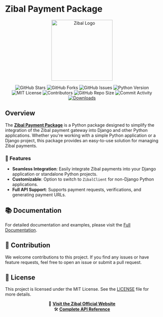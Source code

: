# Zibal Payment Package

<div align="center">
  <img src="https://github.com/user-attachments/assets/bd12dfd0-6670-4d6f-b3d5-b1d7a4ff579a" alt="Zibal Logo" width="200px"/>
</div>

<div align="center">

![GitHub Stars](https://img.shields.io/github/stars/Mohammad222PR/zibal-payment?style=flat&logo=github)
![GitHub Forks](https://img.shields.io/github/forks/Mohammad222PR/zibal-payment?style=flat&logo=github)
![GitHub Issues](https://img.shields.io/github/issues/Mohammad222PR/zibal-payment?style=flat&logo=github)
![Python Version](https://img.shields.io/badge/python-3.8%2B-blue?style=flat&logo=python)
![MIT License](https://img.shields.io/github/license/Mohammad222PR/zibal-payment?style=flat)
![Contributors](https://img.shields.io/github/contributors/Mohammad222PR/zibal-payment?style=flat)
![GitHub Repo Size](https://img.shields.io/github/repo-size/Mohammad222PR/zibal-payment?style=flat)
![Commit Activity](https://img.shields.io/github/commit-activity/m/Mohammad222PR/zibal-payment?style=flat)
[![Downloads](https://static.pepy.tech/badge/zibal-payment?style=flat)](https://pepy.tech/project/zibal-payment)

</div>

## Overview

The **[Zibal Payment Package](https://pypi.org/project/zibal-payment/)** is a Python package designed to simplify the integration of the Zibal payment gateway into Django and other Python applications. Whether you're working with a simple Python application or a Django project, this package provides an easy-to-use solution for managing Zibal payments.


### 🌟 **Features**

- **Seamless Integration**: Easily integrate Zibal payments into your Django application or standalone Python projects.
- **Customizable**: Option to switch to `ZibalClient` for non-Django Python applications.
- **Full API Support**: Supports payment requests, verifications, and generating payment URLs.

## 📚 **Documentation**

For detailed documentation and examples, please visit the [Full Documentation](docs/index.md).

## 🤝 **Contribution**

We welcome contributions to this project. If you find any issues or have feature requests, feel free to open an issue or submit a pull request.

## 📄 **License**

This project is licensed under the MIT License. See the [LICENSE](LICENSE) file for more details.

<div align="center">

🔗 **[Visit the Zibal Official Website](https://zibal.ir)**  
🛠️ **[Complete API Reference](docs/index.md)**

</div>
